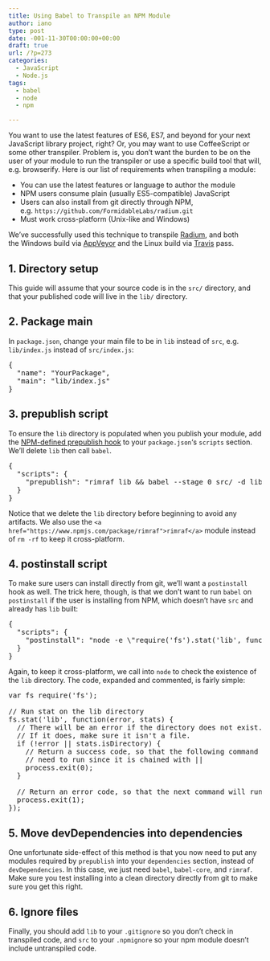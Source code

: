```yaml
---
title: Using Babel to Transpile an NPM Module
author: iano
type: post
date: -001-11-30T00:00:00+00:00
draft: true
url: /?p=273
categories:
  - JavaScript
  - Node.js
tags:
  - babel
  - node
  - npm

---
```

You want to use the latest features of ES6, ES7, and beyond for your next JavaScript library project, right? Or, you may want to use CoffeeScript or some other transpiler. Problem is, you don&#8217;t want the burden to be on the user of your module to run the transpiler or use a specific build tool that will, e.g. browserify. Here is our list of requirements when transpiling a module:

  * You can use the latest features or language to author the module
  * NPM users consume plain (usually ES5-compatible) JavaScript
  * Users can also install from git directly through NPM, e.g. `https://github.com/FormidableLabs/radium.git`
  * Must work cross-platform (Unix-like and Windows)

We&#8217;ve successfully used this technique to transpile [Radium][1], and both the Windows build via [AppVeyor][2] and the Linux build via [Travis][3] pass.

## 1. Directory setup

This guide will assume that your source code is in the `src/` directory, and that your published code will live in the `lib/` directory.

## 2. Package main

In `package.json`, change your main file to be in `lib` instead of `src`, e.g. `lib/index.js` instead of `src/index.js`:

<pre class="brush: jscript; title: ; notranslate" title="">{
  "name": "YourPackage",
  "main": "lib/index.js"
}
</pre>

## 3. prepublish script

To ensure the `lib` directory is populated when you publish your module, add the [NPM-defined prepublish hook][4] to your `package.json`&#8216;s `scripts` section. We&#8217;ll delete `lib` then call `babel`.

<pre class="brush: jscript; title: ; notranslate" title="">{
  "scripts": {
    "prepublish": "rimraf lib && babel --stage 0 src/ -d lib/"
  }
}
</pre>

Notice that we delete the `lib` directory before beginning to avoid any artifacts. We also use the `<a href="https://www.npmjs.com/package/rimraf">rimraf</a>` module instead of `rm -rf` to keep it cross-platform.

## 4. postinstall script

To make sure users can install directly from git, we&#8217;ll want a `postinstall` hook as well. The trick here, though, is that we don&#8217;t want to run `babel` on `postinstall` if the user is installing from NPM, which doesn&#8217;t have `src` and already has `lib` built:

<pre class="brush: jscript; title: ; notranslate" title="">{
  "scripts": {
    "postinstall": "node -e \"require('fs').stat('lib', function(e,s){process.exit(e || !s.isDirectory() ? 1 : 0)})\" || npm run prepublish"
  }
}
</pre>

Again, to keep it cross-platform, we call into `node` to check the existence of the `lib` directory. The code, expanded and commented, is fairly simple:

<pre class="brush: jscript; title: ; notranslate" title="">var fs require('fs');

// Run stat on the lib directory
fs.stat('lib', function(error, stats) {
  // There will be an error if the directory does not exist.
  // If it does, make sure it isn't a file.
  if (!error || stats.isDirectory) {
    // Return a success code, so that the following command doesn't
    // need to run since it is chained with ||
    process.exit(0);
  }

  // Return an error code, so that the next command will run
  process.exit(1);
});
</pre>

## 5. Move devDependencies into dependencies

One unfortunate side-effect of this method is that you now need to put any modules required by `prepublish` into your `dependencies` section, instead of `devDependencies`. In this case, we just need `babel`, `babel-core`, and `rimraf`. Make sure you test installing into a clean directory directly from git to make sure you get this right.

## 6. Ignore files

Finally, you should add `lib` to your `.gitignore` so you don&#8217;t check in transpiled code, and `src` to your `.npmignore` so your npm module doesn&#8217;t include untranspiled code.

 [1]: https://github.com/FormidableLabs/radium
 [2]: http://www.appveyor.com/
 [3]: https://travis-ci.org/
 [4]: https://docs.npmjs.com/misc/scripts